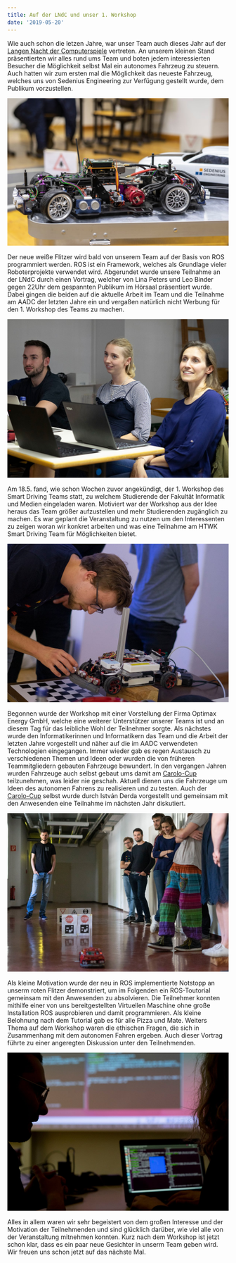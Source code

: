 ```yaml
---
title: Auf der LNdC und unser 1. Workshop
date: '2019-05-20'
---
```


Wie auch schon die letzen Jahre, war unser Team auch dieses Jahr auf der [Langen Nacht der Computerspiele](https://computerspielenacht.htwk-leipzig.de/computerspielenacht/) vertreten. An unserem kleinen Stand präsentierten wir alles rund ums Team und boten jedem interessierten Besucher die Möglichkeit selbst Mal ein autonomes Fahrzeug zu steuern. Auch hatten wir zum ersten mal die Möglichkeit das neueste Fahrzeug, welches uns von Sedenius Engineering zur Verfügung gestellt wurde, dem Publikum vorzustellen.

![Sedenius](sedenius-auto.jpg)

Der neue weiße Flitzer wird bald von unserem Team auf der Basis von ROS programmiert werden. ROS ist ein Framework, welches als Grundlage vieler Roboterprojekte verwendet wird.
Abgerundet wurde unsere Teilnahme an der LNdC durch einen Vortrag, welcher von Lina Peters und Leo Binder gegen 22Uhr dem gespannten Publikum im Hörsaal präsentiert wurde. Dabei gingen die beiden auf die aktuelle Arbeit im Team und die Teilnahme am AADC der letzten Jahre ein und vergaßen natürlich nicht Werbung für den 1. Workshop des Teams zu machen.

![Teilnehmer](robert-kanzur.jpg)

Am 18.5. fand, wie schon Wochen zuvor angekündigt, der 1. Workshop des Smart Driving Teams statt, zu welchem Studierende der Fakultät Informatik und Medien eingeladen waren. Motiviert war der Workshop aus der Idee heraus das Team größer aufzustellen und mehr Studierenden zugänglich zu machen. Es war geplant die Veranstaltung zu nutzen um den Interessenten zu zeigen woran wir konkret arbeiten und was eine Teilnahme am HTWK Smart Driving Team für Möglichkeiten bietet.

![Rotes Auto](auto.jpg)

Begonnen wurde der Workshop mit einer Vorstellung der Firma Optimax Energy GmbH, welche eine weiterer Unterstützer unserer Teams ist und an diesem Tag für das leibliche Wohl der Teilnehmer sorgte. Als nächstes wurde den Informatikerinnen und Informatikern das Team und die Arbeit der letzten Jahre vorgestellt und näher auf die im AADC verwendeten Technologien eingegangen. Immer wieder gab es regen Austausch zu verschiedenen Themen und Ideen oder wurden die von früheren Teammitgliedern gebauten Fahrzeuge bewundert. In den vergangen Jahren wurden Fahrzeuge auch selbst gebaut ums damit am [Carolo-Cup](https://wiki.ifr.ing.tu-bs.de/carolocup/) teilzunehmen, was leider nie geschah. Aktuell dienen uns die Fahrzeuge um Ideen des autonomen Fahrens zu realisieren und zu testen. Auch der [Carolo-Cup](https://wiki.ifr.ing.tu-bs.de/carolocup/) selbst wurde durch István Derda vorgestellt und gemeinsam mit den Anwesenden eine Teilnahme im nächsten Jahr diskutiert.

![Notstopp](auto-begeistert.jpg)

Als kleine Motivation wurde der neu in ROS implementierte Notstopp an unserm roten Flitzer demonstriert, um im Folgenden ein ROS-Toutorial gemeinsam mit den Anwesenden zu absolvieren. Die Teilnehmer konnten mithilfe einer von uns bereitgestellten Virtuellen Maschine ohne große Installation ROS ausprobieren und damit programmieren. Als kleine Belohnung nach dem Tutorial gab es für alle Pizza und Mate. Weiters Thema auf dem Workshop waren die ethischen Fragen, die sich in Zusammenhang mit dem autonomen Fahren ergeben. Auch dieser Vortrag führte zu einer angeregten Diskussion unter den Teilnehmenden. 

![Code](code-workshop.jpg)

Alles in allem waren wir sehr begeistert von dem großen Interesse und der Motivation der Teilnehmenden und sind glücklich darüber, wie viel alle von der Veranstaltung mitnehmen konnten. Kurz nach dem Workshop ist jetzt schon klar, dass es ein paar neue Gesichter in unserm Team geben wird. Wir freuen uns schon jetzt auf das nächste Mal.
